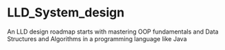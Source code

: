 # LLD_System_design
An LLD design roadmap starts with mastering OOP fundamentals and Data Structures and Algorithms in a programming language like Java
